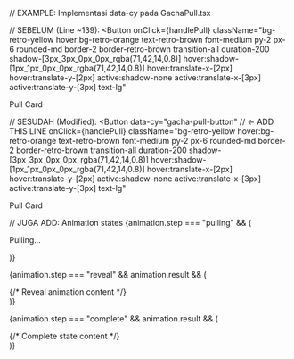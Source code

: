 // EXAMPLE: Implementasi data-cy pada GachaPull.tsx

// SEBELUM (Line ~139):
<Button
  onClick={handlePull}
  className="bg-retro-yellow hover:bg-retro-orange text-retro-brown font-medium py-2 px-6 rounded-md border-2 border-retro-brown transition-all duration-200 shadow-[3px_3px_0px_0px_rgba(71,42,14,0.8)] hover:shadow-[1px_1px_0px_0px_rgba(71,42,14,0.8)] hover:translate-x-[2px] hover:translate-y-[2px] active:shadow-none active:translate-x-[3px] active:translate-y-[3px] text-lg"
>
  Pull Card
</Button>

// SESUDAH (Modified):
<Button
  data-cy="gacha-pull-button"  // ← ADD THIS LINE
  onClick={handlePull}
  className="bg-retro-yellow hover:bg-retro-orange text-retro-brown font-medium py-2 px-6 rounded-md border-2 border-retro-brown transition-all duration-200 shadow-[3px_3px_0px_0px_rgba(71,42,14,0.8)] hover:shadow-[1px_1px_0px_0px_rgba(71,42,14,0.8)] hover:translate-x-[2px] hover:translate-y-[2px] active:shadow-none active:translate-x-[3px] active:translate-y-[3px] text-lg"
>
  Pull Card
</Button>

// JUGA ADD: Animation states
{animation.step === "pulling" && (
  <div data-cy="gacha-pulling" className="animate-pulse flex flex-col items-center">
    <div className="w-24 h-24 bg-retro-yellow rounded-full animate-spin border-8 border-retro-brown border-t-transparent"></div>
    <p className="text-retro-cream mt-4 text-xl font-bold">
      Pulling...
    </p>
  </div>
)}

{animation.step === "reveal" && animation.result && (
  <div data-cy="gacha-reveal" className="animate-fadeIn">
    {/* Reveal animation content */}
  </div>
)}

{animation.step === "complete" && animation.result && (
  <div data-cy="gacha-complete" className="flex flex-col items-center animate-fadeIn">
    {/* Complete state content */}
  </div>
)}
